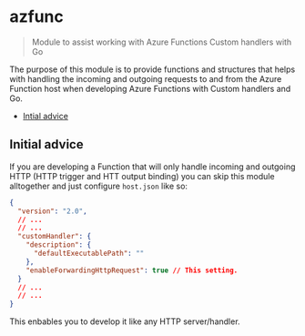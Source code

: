 # azfunc

> Module to assist working with Azure Functions Custom handlers with Go

The purpose of this module is to provide functions and structures that helps with handling the incoming and outgoing requests to and from the Azure Function host when developing Azure Functions with Custom handlers and Go.

* [Intial advice](#initial-advice)

## Initial advice

If you are developing a Function that will only handle incoming and outgoing HTTP (HTTP trigger and HTT output binding) you can skip this module alltogether and just configure `host.json` like so:

```json
{
  "version": "2.0",
  // ...
  // ...
  "customHandler": {
    "description": {
      "defaultExecutablePath": ""
    },
    "enableForwardingHttpRequest": true // This setting.
  }
  // ...
  // ...
}
```

This enbables you to develop it like any HTTP server/handler.
